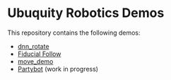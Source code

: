 
# Ubuquity Robotics Demos

This repository contains the following demos:

* [dnn_rotate](dnn_ratate) 
* [Fiducial Follow](fiducial_follow) 
* [move_demo](move_demo) 
* [Partybot](partybot) (work in progress)

